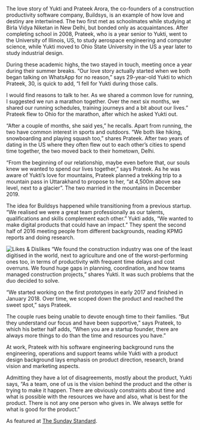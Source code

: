 
The love story of Yukti and Prateek Arora, the co-founders of a construction productivity software company, Buildsys, is an example of how love and destiny are intertwined. The two first met as schoolmates while studying at Birla Vidya Niketan in New Delhi, but bonded only as acquaintances. After completing school in 2008, Prateek, who is a year senior to Yukti, went to the University of Illinois, US, to study aerospace engineering and computer science, while Yukti moved to Ohio State University in the US a year later to study industrial design.

During these academic highs, the two stayed in touch, meeting once a year during their summer breaks. “Our love story actually started when we both began talking on WhatsApp for no reason,” says 29-year-old Yukti to which Prateek, 30, is quick to add, “I fell for Yukti during those calls.

I would find reasons to talk to her. As we shared a common love for running, I suggested we run a marathon together. Over the next six months, we shared our running schedules, training journeys and a bit about our lives.” Prateek flew to Ohio for the marathon, after which he asked Yukti out.

“After a couple of months, she said yes,” he recalls. Apart from running, the two have common interest in sports and outdoors. “We both like hiking, snowboarding and playing squash too,” shares Prateek. After two years of dating in the US where they often flew out to each other’s cities to spend time together, the two moved back to their hometown, Delhi.

“From the beginning of our relationship, maybe even before that, our souls knew we wanted to spend our lives together,” says Prateek. As he was aware of Yukti’s love for mountains, Prateek planned a trekking trip to a mountain pass in Uttarakhand to propose to her, “at 4,500m above sea level, next to a glacier”. The two married in the mountains in December 2019.

The idea for Buildsys happened while transitioning from a previous startup. “We realised we were a great team professionally as our talents, qualifications and skills complement each other.” Yukti adds, “We wanted to make digital products that could have an impact.” They spent the second half of 2016 meeting people from different backgrounds, reading KPMG reports and doing research.

![Likes & Dislikes](/assets/blogs/images/takes.jpg)
“We found the construction industry was one of the least digitised in the world, next to agriculture and one of the worst-performing ones too, in terms of productivity with frequent time delays and cost overruns. We found huge gaps in planning, coordination, and how teams managed construction projects,” shares Yukti. It was such problems that the duo decided to solve.

“We started working on the first prototypes in early 2017 and finished in January 2018. Over time, we scoped down the product and reached the sweet spot,” says Prateek.

The couple rues being unable to devote enough time to their families. “But they understand our focus and have been supportive,” says Prateek, to which his better half adds, “When you are a startup founder, there are always more things to do than the time and resources you have.”

At work, Prateek with his software engineering background runs the engineering, operations and support teams while Yukti with a product design background lays emphasis on product direction, research, brand vision and marketing aspects.

Admitting they have a lot of disagreements, mostly about the product, Yukti says, “As a team, one of us is the vision behind the product and the other is trying to make it happen. There are obviously constraints about time and what is possible with the resources we have and also, what is best for the product. There is not any one person who gives in. We always settle for what is good for the product.”

As featured at [The Sunday Standard](https://www.newindianexpress.com/thesundaystandard/2021/feb/21/together-for-thelong-run-2266690.html).

